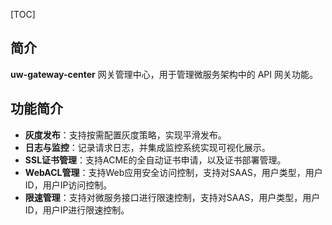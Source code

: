 [TOC]

## 简介

**uw-gateway-center** 网关管理中心，用于管理微服务架构中的 API 网关功能。

## 功能简介
- **灰度发布**：支持按需配置灰度策略，实现平滑发布。
- **日志与监控**：记录请求日志，并集成监控系统实现可视化展示。
- **SSL证书管理**：支持ACME的全自动证书申请，以及证书部署管理。
- **WebACL管理**：支持Web应用安全访问控制，支持对SAAS，用户类型，用户ID，用户IP访问控制。
- **限速管理**：支持对微服务接口进行限速控制，支持对SAAS，用户类型，用户ID，用户IP进行限速控制。
